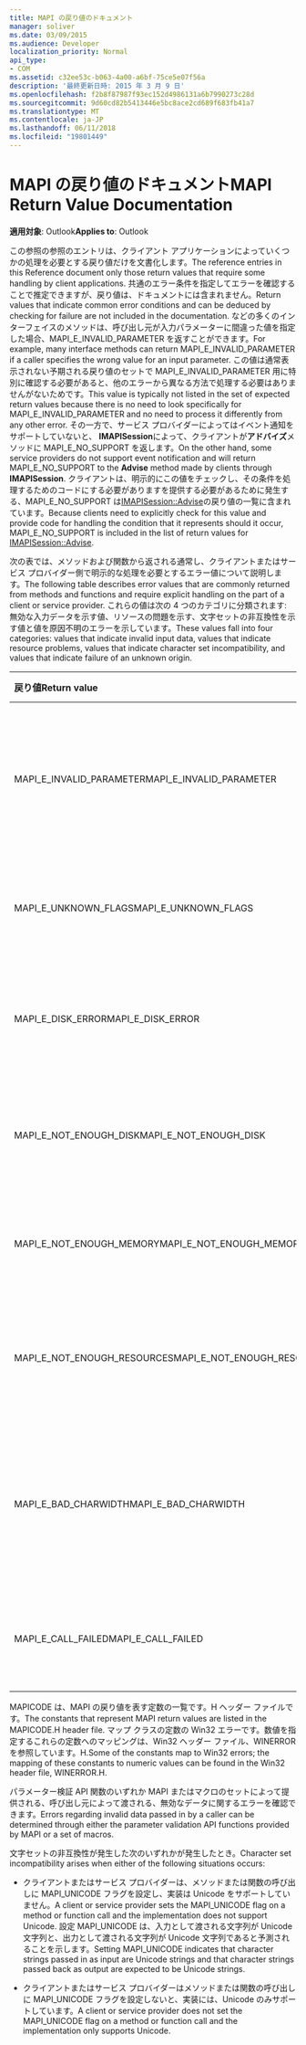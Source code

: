 ```yaml
---
title: MAPI の戻り値のドキュメント
manager: soliver
ms.date: 03/09/2015
ms.audience: Developer
localization_priority: Normal
api_type:
- COM
ms.assetid: c32ee53c-b063-4a00-a6bf-75ce5e07f56a
description: '最終更新日時: 2015 年 3 月 9 日'
ms.openlocfilehash: f2b8f87987f93ec152d4986131a6b7990273c28d
ms.sourcegitcommit: 9d60cd82b5413446e5bc8ace2cd689f683fb41a7
ms.translationtype: MT
ms.contentlocale: ja-JP
ms.lasthandoff: 06/11/2018
ms.locfileid: "19801449"
---
```

# <a name="mapi-return-value-documentation"></a><span data-ttu-id="6cf06-103">MAPI の戻り値のドキュメント</span><span class="sxs-lookup"><span data-stu-id="6cf06-103">MAPI Return Value Documentation</span></span>

  
  
<span data-ttu-id="6cf06-104">**適用対象**: Outlook</span><span class="sxs-lookup"><span data-stu-id="6cf06-104">**Applies to**: Outlook</span></span> 
  
<span data-ttu-id="6cf06-105">この参照の参照のエントリは、クライアント アプリケーションによっていくつかの処理を必要とする戻り値だけを文書化します。</span><span class="sxs-lookup"><span data-stu-id="6cf06-105">The reference entries in this Reference document only those return values that require some handling by client applications.</span></span> <span data-ttu-id="6cf06-106">共通のエラー条件を指定してエラーを確認することで推定できますが、戻り値は、ドキュメントには含まれません。</span><span class="sxs-lookup"><span data-stu-id="6cf06-106">Return values that indicate common error conditions and can be deduced by checking for failure are not included in the documentation.</span></span> <span data-ttu-id="6cf06-107">などの多くのインターフェイスのメソッドは、呼び出し元が入力パラメーターに間違った値を指定した場合、MAPI_E_INVALID_PARAMETER を返すことができます。</span><span class="sxs-lookup"><span data-stu-id="6cf06-107">For example, many interface methods can return MAPI_E_INVALID_PARAMETER if a caller specifies the wrong value for an input parameter.</span></span> <span data-ttu-id="6cf06-108">この値は通常表示されない予期される戻り値のセットで MAPI_E_INVALID_PARAMETER 用に特別に確認する必要があると、他のエラーから異なる方法で処理する必要はありませんがないためです。</span><span class="sxs-lookup"><span data-stu-id="6cf06-108">This value is typically not listed in the set of expected return values because there is no need to look specifically for MAPI_E_INVALID_PARAMETER and no need to process it differently from any other error.</span></span> <span data-ttu-id="6cf06-109">その一方で、サービス プロバイダーによってはイベント通知をサポートしていないと、 **IMAPISession**によって、クライアントが**アドバイズ**メソッドに MAPI_E_NO_SUPPORT を返します。</span><span class="sxs-lookup"><span data-stu-id="6cf06-109">On the other hand, some service providers do not support event notification and will return MAPI_E_NO_SUPPORT to the **Advise** method made by clients through **IMAPISession**.</span></span> <span data-ttu-id="6cf06-110">クライアントは、明示的にこの値をチェックし、その条件を処理するためのコードにする必要がありますを提供する必要があるために発生する、MAPI_E_NO_SUPPORT は[IMAPISession::Advise](imapisession-advise.md)の戻り値の一覧に含まれています。</span><span class="sxs-lookup"><span data-stu-id="6cf06-110">Because clients need to explicitly check for this value and provide code for handling the condition that it represents should it occur, MAPI_E_NO_SUPPORT is included in the list of return values for [IMAPISession::Advise](imapisession-advise.md).</span></span>
  
<span data-ttu-id="6cf06-111">次の表では、メソッドおよび関数から返される通常し、クライアントまたはサービス プロバイダー側で明示的な処理を必要とするエラー値について説明します。</span><span class="sxs-lookup"><span data-stu-id="6cf06-111">The following table describes error values that are commonly returned from methods and functions and require explicit handling on the part of a client or service provider.</span></span> <span data-ttu-id="6cf06-112">これらの値は次の 4 つのカテゴリに分類されます: 無効な入力データを示す値、リソースの問題を示す、文字セットの非互換性を示す値と値を原因不明のエラーを示しています。</span><span class="sxs-lookup"><span data-stu-id="6cf06-112">These values fall into four categories: values that indicate invalid input data, values that indicate resource problems, values that indicate character set incompatibility, and values that indicate failure of an unknown origin.</span></span>
  
|<span data-ttu-id="6cf06-113">**戻り値**</span><span class="sxs-lookup"><span data-stu-id="6cf06-113">**Return value**</span></span>|<span data-ttu-id="6cf06-114">**説明**</span><span class="sxs-lookup"><span data-stu-id="6cf06-114">**Description**</span></span>|
|:-----|:-----|
|<span data-ttu-id="6cf06-115">MAPI_E_INVALID_PARAMETER</span><span class="sxs-lookup"><span data-stu-id="6cf06-115">MAPI_E_INVALID_PARAMETER</span></span>  <br/> |<span data-ttu-id="6cf06-116">1 つ以上のパラメーターがメソッドに渡される、または機能が無効であった。</span><span class="sxs-lookup"><span data-stu-id="6cf06-116">One or more of the parameters passed into the method or functions were not valid.</span></span>  <br/> |
|<span data-ttu-id="6cf06-117">MAPI_E_UNKNOWN_FLAGS</span><span class="sxs-lookup"><span data-stu-id="6cf06-117">MAPI_E_UNKNOWN_FLAGS</span></span>  <br/> |<span data-ttu-id="6cf06-118">Flags パラメーターの 1 つまたは複数の値が無効でした。</span><span class="sxs-lookup"><span data-stu-id="6cf06-118">One or more values for a flags parameter were not valid.</span></span>  <br/> |
|<span data-ttu-id="6cf06-119">MAPI_E_DISK_ERROR</span><span class="sxs-lookup"><span data-stu-id="6cf06-119">MAPI_E_DISK_ERROR</span></span>  <br/> |<span data-ttu-id="6cf06-120">書き込みまたはディスクからの読み取りに問題が発生しました。</span><span class="sxs-lookup"><span data-stu-id="6cf06-120">There was a problem writing to or reading from disk.</span></span>  <br/> |
|<span data-ttu-id="6cf06-121">MAPI_E_NOT_ENOUGH_DISK</span><span class="sxs-lookup"><span data-stu-id="6cf06-121">MAPI_E_NOT_ENOUGH_DISK</span></span>  <br/> |<span data-ttu-id="6cf06-122">十分なディスク領域は、操作を完了できませんでした。</span><span class="sxs-lookup"><span data-stu-id="6cf06-122">Not enough disk space was available to complete the operation.</span></span>  <br/> |
|<span data-ttu-id="6cf06-123">MAPI_E_NOT_ENOUGH_MEMORY</span><span class="sxs-lookup"><span data-stu-id="6cf06-123">MAPI_E_NOT_ENOUGH_MEMORY</span></span>  <br/> |<span data-ttu-id="6cf06-124">十分なメモリ操作を完了できませんでした。</span><span class="sxs-lookup"><span data-stu-id="6cf06-124">Not enough memory was available to complete the operation.</span></span>  <br/> |
|<span data-ttu-id="6cf06-125">MAPI_E_NOT_ENOUGH_RESOURCES</span><span class="sxs-lookup"><span data-stu-id="6cf06-125">MAPI_E_NOT_ENOUGH_RESOURCES</span></span>  <br/> |<span data-ttu-id="6cf06-126">十分なシステム リソースは、操作を完了できませんでした。</span><span class="sxs-lookup"><span data-stu-id="6cf06-126">Not enough system resources were available to complete the operation.</span></span>  <br/> |
|<span data-ttu-id="6cf06-127">MAPI_E_BAD_CHARWIDTH</span><span class="sxs-lookup"><span data-stu-id="6cf06-127">MAPI_E_BAD_CHARWIDTH</span></span>  <br/> |<span data-ttu-id="6cf06-128">互換性の問題は、呼び出し元との実装でサポートされている文字セットに存在します。</span><span class="sxs-lookup"><span data-stu-id="6cf06-128">An incompatibility exists in the character sets supported by the caller and the implementation.</span></span>  <br/> |
|<span data-ttu-id="6cf06-129">MAPI_E_CALL_FAILED</span><span class="sxs-lookup"><span data-stu-id="6cf06-129">MAPI_E_CALL_FAILED</span></span>  <br/> |<span data-ttu-id="6cf06-130">予期しない、または不明な発生元のエラーが発生しました。</span><span class="sxs-lookup"><span data-stu-id="6cf06-130">An error of unexpected or unknown origin occurred.</span></span>  <br/> |
   
<span data-ttu-id="6cf06-131">MAPICODE は、MAPI の戻り値を表す定数の一覧です。H ヘッダー ファイルです。</span><span class="sxs-lookup"><span data-stu-id="6cf06-131">The constants that represent MAPI return values are listed in the MAPICODE.H header file.</span></span> <span data-ttu-id="6cf06-132">マップ クラスの定数の Win32 エラーです。数値を指定するこれらの定数へのマッピングは、Win32 ヘッダー ファイル、WINERROR を参照しています。H.</span><span class="sxs-lookup"><span data-stu-id="6cf06-132">Some of the constants map to Win32 errors; the mapping of these constants to numeric values can be found in the Win32 header file, WINERROR.H.</span></span>
  
<span data-ttu-id="6cf06-133">パラメーター検証 API 関数のいずれか MAPI またはマクロのセットによって提供される、呼び出し元によって渡される、無効なデータに関するエラーを確認できます。</span><span class="sxs-lookup"><span data-stu-id="6cf06-133">Errors regarding invalid data passed in by a caller can be determined through either the parameter validation API functions provided by MAPI or a set of macros.</span></span> 
  
<span data-ttu-id="6cf06-134">文字セットの非互換性が発生した次のいずれかが発生したとき。</span><span class="sxs-lookup"><span data-stu-id="6cf06-134">Character set incompatibility arises when either of the following situations occurs:</span></span>
  
- <span data-ttu-id="6cf06-135">クライアントまたはサービス プロバイダーは、メソッドまたは関数の呼び出しに MAPI_UNICODE フラグを設定し、実装は Unicode をサポートしていません。</span><span class="sxs-lookup"><span data-stu-id="6cf06-135">A client or service provider sets the MAPI_UNICODE flag on a method or function call and the implementation does not support Unicode.</span></span> <span data-ttu-id="6cf06-136">設定 MAPI_UNICODE は、入力として渡される文字列が Unicode 文字列と、出力として渡される文字列が Unicode 文字列であると予測されることを示します。</span><span class="sxs-lookup"><span data-stu-id="6cf06-136">Setting MAPI_UNICODE indicates that character strings passed in as input are Unicode strings and that character strings passed back as output are expected to be Unicode strings.</span></span>
    
- <span data-ttu-id="6cf06-137">クライアントまたはサービス プロバイダーはメソッドまたは関数の呼び出しに MAPI_UNICODE フラグを設定しないと、実装には、Unicode のみサポートしています。</span><span class="sxs-lookup"><span data-stu-id="6cf06-137">A client or service provider does not set the MAPI_UNICODE flag on a method or function call and the implementation only supports Unicode.</span></span>
    

